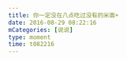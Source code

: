 ```yaml
---
title: 你一定没在八点吃过没有的米面☀️
date: 2016-08-29 08:22:16
mCategories: [说说]
type: moment
time: t082216
---
```


<div id="pics-20160829082216"></div>

<script src="/lib/moment/pics.js"></script>
<script>
var data = [
    {"link": "2016-08-29_000019.jpeg", "type": "shuoshuo"},
    {"link": "2016-08-29_000021.jpeg", "type": "shuoshuo"}
];
picsRender(data, "pics-20160829082216");
</script>

